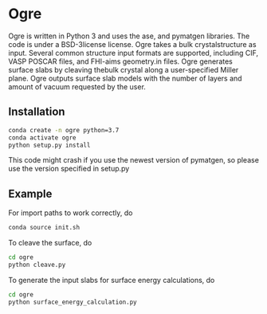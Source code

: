 # Ogre
Ogre is written in Python 3 and uses  the  ase, and  pymatgen libraries.   The  code  is under a BSD-3license license.  Ogre takes a bulk crystalstructure as input. Several common structure input formats are supported, including CIF, VASP POSCAR files, and FHI-aims geometry.in files. Ogre generates surface slabs by cleaving thebulk crystal along a user-specified Miller plane. Ogre outputs surface slab models with the number of layers and amount of vacuum requested by the user. 
## Installation
```bash
conda create -n ogre python=3.7
conda activate ogre
python setup.py install
```
This code might crash if you use the newest version of pymatgen, so please use the version specified in setup.py

## Example

For import paths to work correctly, do
```bash
conda source init.sh
```

To cleave the surface, do

```bash
cd ogre
python cleave.py
```

To generate the input slabs for surface energy calculations, do
```bash
cd ogre
python surface_energy_calculation.py
```
